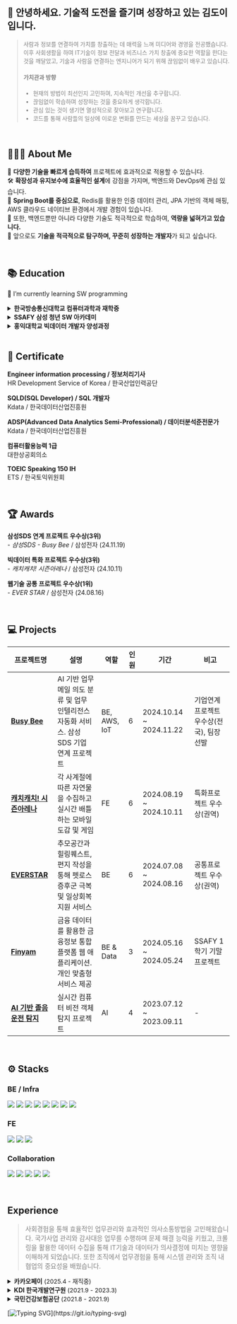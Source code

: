<!-- ![header](https://capsule-render.vercel.app/api?type=waving&color=timeGradient&text=Welcome%20to%20Doi's%20GitHub%20👋&animation=twinkling&fontSize=33&fontAlignY=35&&height=180) -->
<!-- [![Typing SVG](https://readme-typing-svg.demolab.com?font=Alkatra&weight=500&size=45&duration=7000&pause=3&color=222222&center=false&vCenter=false&repeat=true&width=1000&height=100&lines=안녕하세요,+도전을+즐기며+성장하는+김도이입니다.)](https://git.io/typing-svg) -->

<!-- <a href="https://solved.ac/kimdobbang"><img src="http://mazassumnida.wtf/api/mini/generate_badge?boj=kimdobbang"></a>
<a href="mailto:kimdoi.dev@gmail.com"><img src="https://img.shields.io/badge/kimdoi.dev-EA4335?style=flat&logo=gmail&logoColor=white"></a>
<a href="https://velog.io/@dobbang/posts"><img src="https://img.shields.io/badge/doi-20C997?style=flat&logo=velog&logoColor=white"></a> -->

## 🌱 안녕하세요. 기술적 도전을 즐기며 성장하고 있는 김도이입니다. 

<blockquote style="color: gray; font-size: 0.8rem;">
사람과 정보를 연결하여 가치를 창출하는 데 매력을 느껴 미디어와 경영을 전공했습니다. 이후 사회생활을 하며 IT기술이 정보 전달과 비즈니스 가치 창출에 중요한 역할을 한다는 것을 깨달았고, 기술과 사람을 연결하는 엔지니어가 되기 위해 끊임없이 배우고 있습니다.
</br>
  
  ####  가치관과 방향  
  - 현재의 방법이 최선인지 고민하며, 지속적인 개선을 추구합니다.
  - 끊임없이 학습하며 성장하는 것을 중요하게 생각합니다.
  - 관심 있는 것이 생기면 열성적으로 찾아보고 연구합니다.
  - 코드를 통해 사람들의 일상에 이로운 변화를 만드는 세상을 꿈꾸고 있습니다.
</blockquote>
<br>

## 👩🏻‍💻 About Me
🚀  **다양한 기술을 빠르게 습득하여** 프로젝트에 효과적으로 적용할 수 있습니다.  
🛠️  **확장성과 유지보수에 효율적인 설계**에 강점을 가지며, 백엔드와 DevOps에 관심 있습니다.  
🌱  **Spring Boot를 중심으로**, Redis를 활용한 인증 데이터 관리, JPA 기반의 객체 매핑, AWS 클라우드 네이티브 환경에서 개발 경험이 있습니다.  
📌  또한, 백엔드뿐만 아니라 다양한 기술도 적극적으로 학습하여, **역량을 넓혀가고 있습니다.**  
🎯  앞으로도 **기술을 적극적으로 탐구하며, 꾸준히 성장하는 개발자**가 되고 싶습니다.

<br>

## 📚 Education

🌱 I’m currently learning SW programming

<details>
<summary>
<span style="font-weight:bold">한국방송통신대학교 컴퓨터과학과 재학중</span>
</summary>
  <div> - 25.03 편입 (상경, 미디어 졸업 후 3학년 편입)</div>
  <br>
</details>

<details>
<summary>
<span style="font-weight:bold">SSAFY 삼성 청년 SW 아카데미</span>
</summary>
  <div> - 11기 Coding Track 수료</div>
  <div> - 1학기 SW역량 교육: 2024.01 ~ 2024.06</div>
  <div> - 2학기 실무 프로젝트: 2024.07 ~ 2024.12 </div>
  <br>
</details>

<details>
<summary>
<span style="font-weight:bold">홍익대학교 빅데이터 개발자 양성과정</span>
</summary>
  <div> - 2기 수료</div>
  <div> - python 교육 : 2023.04 ~ 2023.07</div>
  <div> - 프로젝트 : 2023.07 ~ 2023.09</div>
  <div> - 현장실습 : 2023.09 ~ 2023.11</div>
  
</details>
<br>

## 🏅 Certificate

**Engineer information processing / 정보처리기사**
<br>HR Development Service of Korea / 한국산업인력공단

**SQLD(SQL Developer) / SQL 개발자**
<br> Kdata / 한국데이터산업진흥원

**ADSP(Advanced Data Analytics Semi-Professional) / 데이터분석준전문가**
<br> Kdata / 한국데이터산업진흥원

**컴퓨터활용능력 1급**
<br> 대한상공회의소

**TOEIC Speaking 150 IH**
<br> ETS / 한국토익위원회

<br>

## 🏆 Awards

<!-- | **종류** | **대회**                               | **수상** | **주최기관**                       | **날짜**   |
| -------- | -------------------------------------- | -------- | ---------------------------------- | ---------- |
| 개발     | SSAFY 자율PJT 영상 포트폴리오 경진대회 | 1위      | 삼성전자                           | 2024-11-19 |
| 개발     | 삼성SDS 연계 프로젝트 우수상           | 3위      | 삼성전자                           | 2024-11-19 |
| 개발     | 빅데이터 특화 프로젝트 우수상          | 3위      | 삼성전자                           | 2024-10-11 |
| 개발     | 웹기술 공통 프로젝트 우수상            | 1위      | 삼성전자                           | 2024-08-16 |
| 비개발   | 한국관광공사 한국여행 꿀팁영상 공모전  | 우수상   | 문화체육관광부, 한국관광공사       | 2019-01-07 |
| 비개발   | 파나소닉 CSR 챌린지                    | 대상     | 파나소닉코리아(주)                 | 2019-01-04 |
| 비개발   | 파나소닉 PR챌린지 인쇄광고 부문        | 대상     | 부산국제광고제, 파나소닉코리아(주) | 2018-06-29 |
| 비개발   | 파나소닉 PR챌린지 우수상               | 우수상   | 파나소닉코리아(주)                 | 2018-06-29 | -->

**삼성SDS 연계 프로젝트 우수상(3위)**
<br>- _삼성SDS - Busy Bee_ / 삼성전자 (24.11.19)

**빅데이터 특화 프로젝트 우수상(3위)**
<br>- _캐치캐치! 시즌아레나_ / 삼성전자 (24.10.11)

**웹기술 공통 프로젝트 우수상(1위)**
<br>- _EVER STAR_ / 삼성전자 (24.08.16)

<br>  

## 💻 Projects

| 프로젝트명                                                                  | 설명                                                                                      | 역할         | 인원 | 기간                    | 비고                                     |
| --------------------------------------------------------------------------- | ----------------------------------------------------------------------------------------- | ------------ | ---- | ----------------------- | ---------------------------------------- |
| **[Busy Bee](https://github.com/kimdobbang/samsungSDS_BusyBee)**            | AI 기반 업무 메일 의도 분류 및 업무 인텔리전스 자동화 서비스. 삼성 SDS 기업 연계 프로젝트 | BE, AWS, IoT | 6    | 2024.10.14 ~ 2024.11.22 | 기업연계프로젝트 우수상(전국), 팀장 선발 |
| **[캐치캐치! 시즌아레나](https://github.com/kimdobbang/Catch-SeasonArena)** | 각 사계절에 따른 자연물을 수집하고 실시간 배틀하는 모바일 도감 및 게임                    | FE           | 6    | 2024.08.19 ~ 2024.10.11 | 특화프로젝트 우수상(권역)                |
| **[EVERSTAR](https://github.com/kimdobbang/EVER-STAR)**                     | 추모공간과 힐링퀘스트, 편지 작성을 통해 펫로스 증후군 극복 및 일상회복 지원 서비스        | BE           | 6    | 2024.07.08 ~ 2024.08.16 | 공통프로젝트 우수상(권역)                |
| **[Finyam](https://github.com/kimdobbang/11finalPJT)**                      | 금융 데이터를 활용한 금융정보 통합플랫폼 웹 애플리케이션. 개인 맞춤형 서비스 제공         | BE & Data    | 3    | 2024.05.16 ~ 2024.05.24 | SSAFY 1학기 기말 프로젝트                |
| **[AI 기반 졸음운전 탐지](https://www.notion.so/doikim/ai-9af4778d9ec54fbfab017039e32343ec)**                                 | 실시간 컴퓨터 비전 객체 탐지 프로젝트                                                     | AI           | 4    | 2023.07.12 ~ 2023.09.11 | -                                        |

<br>  

## ⚙️ Stacks

### BE / Infra

<img src="https://img.shields.io/badge/Spring Boot-6DB33F?style=flat-square&logo=SpringBoot&logoColor=white"/> <img src="https://img.shields.io/badge/Hibernate-59666C?style=flat-square&logo=Hibernate&logoColor=white"/> <img src="https://img.shields.io/badge/Django%20REST-092E20?style=flat-square&logo=django&logoColor=white"/> <!-- <img src="https://img.shields.io/badge/Node.js-339933?style=flat-square&logo=Node.js&logoColor=white"/>  --><img src="https://img.shields.io/badge/MySQL-4479A1?style=flat-square&logo=MySQL&logoColor=white"/> <img src="https://img.shields.io/badge/Redis-FF4438?style=flat-square&logo=Redis&logoColor=white"/> <img src="https://img.shields.io/badge/Jenkins-D24939?style=flat-square&logo=Jenkins&logoColor=white"/> <img src="https://img.shields.io/badge/Docker-2496ED?style=flat-square&logo=Docker&logoColor=white"/>
 <img src="https://img.shields.io/badge/Amazon_AWS-FF9900?style=flat-square&logo=amazonaws&logoColor=white"/>

<!-- <img src="https://img.shields.io/badge/Python-3776AB?style=flat-square&logo=Python&logoColor=white"/> -->
<!-- <img src="https://img.shields.io/badge/PostgreSQL-316192?style=flat-square&logo=postgresql&logoColor=white"/> -->

### FE

<img src="https://img.shields.io/badge/React-20232A?style=flat-square&logo=react&logoColor=61DAFB"/> <img src="https://img.shields.io/badge/Redux-593D88?style=flat-square&logo=redux&logoColor=white"/> <img src="https://img.shields.io/badge/Tailwind_CSS-38B2AC?style=flat-square&logo=tailwind-css&logoColor=white"/>

<!-- <img src="https://img.shields.io/badge/JavaScript-F7DF1E?style=flat-square&logo=JavaScript&logoColor=black"/> -->
<!-- <img src="https://img.shields.io/badge/Typescript-3178C6?style=flat-square&logo=Typescript&logoColor=white"/> -->
<!-- <img src="https://img.shields.io/badge/React-61DAFB?style=flat-square&logo=React&logoColor=black"/> -->
<!-- <img src="https://img.shields.io/badge/Vue.js-4FC08D?style=flat-square&logo=Vue.js&logoColor=white"/> -->

### Collaboration

<img src="https://img.shields.io/badge/Git-F05032?style=flat-square&logo=Git&logoColor=white"/> <img src="https://img.shields.io/badge/Jira-0052CC?style=flat-square&logo=Jira&logoColor=white"/> <img src="https://img.shields.io/badge/Notion-000000?style=flat-square&logo=Notion&logoColor=white"/> <img src="https://img.shields.io/badge/Mattermost-0058CC?style=flat-square&logo=Mattermost&logoColor=white"/> <img src="https://img.shields.io/badge/Slack-4A154B?style=flat-square&logo=slack&logoColor=white"/>

<!-- <img src="https://img.shields.io/badge/GitHub-181717?style=flat-square&logo=GitHub&logoColor=white"/> -->
<!-- <img src="https://img.shields.io/badge/GitLab-FC6D26?style=flat-square&logo=GitLab&logoColor=white"/> -->
<!-- <img src="https://img.shields.io/badge/ChatGPT-74aa9c?style=flat-square&logo=openai&logoColor=white"/> -->

<br>

## **Experience**

<blockquote style="color: gray; font-size: 0.9rem;">
사회경험을 통해 효율적인 업무관리와 효과적인 의사소통방법을 고민해왔습니다. 국가사업 관리와 감사대응 업무를 수행하며 문제 해결 능력을 키웠고, 크롤링을 활용한 데이터 수집을 통해 IT기술과 데이터가 의사결정에 미치는 영향을 이해하게 되었습니다. 또한 조직에서 업무경험을 통해 시스템 관리와 조직 내 협업의 중요성을 배웠습니다.</blockquote>

<details>
  <summary><b>카카오페이</b> <span style="font-size: 0.85rem;">(2025.4 - 재직중)</span></summary>
  <p style="font-size: 0.9rem; font-weight: bold;">Tech Platform, SRE</p>
  <ul>
    <li>대고객 서비스 배포 및 운영</li>
    <li>카카오페이 대고객 서비스의 안정적 운영을 위해, 빠르고 안정적인 SW 릴리즈 운영/관리/개발하는 것을 목표로 합니다. 개발팀과 협력하여, 배포 계획 수립부터 배포 수행까지 필요한 모든 단계의 개선을 위해 노력합니다. 또한, DevOps팀과의 협업을 통해 CI/CD 파이프라인 구축 및 배포 프로세스 개선에 힘쓰고 있습니다.</li>
  </ul>
</details>  

<details>
  <summary><b>KDI 한국개발연구원</b> <span style="font-size: 0.85rem;">(2021.9 - 2023.3)</span></summary>
  <p style="font-size: 0.9rem; font-weight: bold;">Administration affairs, Communication</p>
  <ul>
    <li><b>국제개발협력센터 연구원</b> (2022.3-2023.3)
      <ul>
        <li>국가사업 관리 및 행정총무</li>
        <li>감사원, 국회 등 감사대응</li>
      </ul>
    </li>
    <li><b>대외협력실 인턴</b> (2021.9-2022.3)
      <ul>
        <li>Python을 활용해 웹 크롤링으로 데이터를 수집 및 정리하여 보고서 작성 지원</li>
        <li>홈페이지 기고 게시판 관리</li>
      </ul>
    </li>
  </ul>
</details>

<details>
  <summary><b>국민건강보험공단</b> <span style="font-size: 0.85rem;">(2021.8 - 2021.9)</span></summary>
  <p style="font-size: 0.9rem; font-weight: bold;">Insurance Eligibility and Imposition</p>
  <ul>
    <li>건강보험 및 자격 부과 관련 업무</li>
    <li>보험료 재심사 및 국민 지원금 지급 심사</li>
    <li>기존 업무 흐름을 분석하고, 효율성을 높이기 위한 방안 도출</li>
  </ul>
</details>  

<!-- ## 📊 Github Stats

[![Github stats](https://github-readme-stats.vercel.app/api?username=kimdobbang&show_icons=true&include_all_commits=true)](https://github.com/kimdobbang/github-readme-stats)
[![Top Langs](https://github-readme-stats.vercel.app/api/top-langs/?username=kimdobbang&layout=compact)](https://github.com/kimdobbang/github-readme-stats) -->

<!-- <br> -->
<!-- ## Algorithm
[![Solved.ac
프로필](http://mazassumnida.wtf/api/v2/generate_badge?boj=kimdobbang)](https://solved.ac/kimdobbang) -->
<!--
**kimdobbang/kimdobbang** is a ✨ _special_ ✨ repository because its `README.md` (this file) appears on your GitHub profile.

Here are some ideas to get you started:
- 🔭 I’m currently working on ...
- 🌱 I’m currently learning ...
- 👯 I’m looking to collaborate on ...
- 🤔 I’m looking for help with ...
- 💬 Ask me about ...
- 📫 How to reach me: ...
- 😄 Pronouns: ...
- ⚡ Fun fact: ...
-->
[![Typing SVG](https://readme-typing-svg.demolab.com?font=Alkatra&weight=500&size=45&duration=7000&pause=3&color=222222&center=false&vCenter=false&repeat=true&width=1000&height=100&lines=Thank+You!)](https://git.io/typing-svg)
